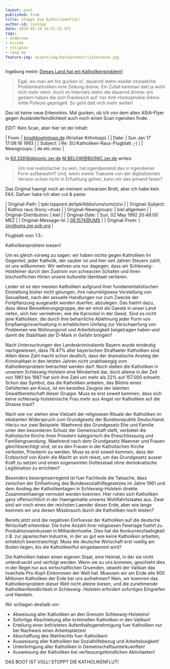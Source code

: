 ```yaml
---
layout: post
published: true
title: Stoppt die Katholikenflut!
author-id: isotopp
date: 2010-05-19 14:51:22 UTC
tags:
- anderswo
- kirche
- religion
- lang_de
feature-img: assets/img/background/rijksmuseum.jpg
---
```

Ingeborg meint: 
[Dieses Land hat ein Katholikenproblem!](http://www.derwesten.de/blogs/ingeborch/stories/7862/): 

> Egal, wo man am hin gucken is', dauernd stehn wieder irnzwelche
> Problemkatholiken inne Zeitung drinne. Ein Zufall kamman datt ja wohl nich
> mehr nenn. Auch im Internetz stehn die dauernd drinne: ers gestern haben
> die sich Frankreich auf 'ner Anti-Homophobie-Demo mitte Pollezei
> geprügelt. So geht datt nich mehr weiter!

Das ist keine neue Erkenntnis. Mal gucken, ob ich von dem alten AStA-Flyer
gegen Ausländerfeindlichkeit auch noch einen Scan irgendwo finde.

*EDIT:* Kein Scan, aber hier ist der Inhalt:

| From: | kris@koehntopp.de (Kristian Köhntopp) |
| Date: | Sun Jan 17 17:08:16 1993 |
| Subject: | Re: SU:Katholiken-Raus-Flugblatt ;-) |
| Newsgroups: | de.etc.misc |

In <63.33818@bionic.zer.de> M.BELOW@BIONIC.zer.de writes:
> Um mal realistischer zu sein, hat irgendjemand das in irgendeiner Form
> aufbewahrt? Und, wenn meine Traeume von der digitalisierten Version schon nicht
> in Erfuellung gehen, kann mir das jemand faxen?

Das Original haengt noch an meinem schwarzen Brett, aber ich habe kein FAX.
Dafuer habe ich aber cut & paste:

| Original-Path: | tpki.toppoint.de!tpki!kbbs!ums!ums!zivi |
| Original-Subject: | Kathos raus (Irony:=true) |
| Original-Newsgroups: | kiel.allgemein |
| Original-Distribution: | kiel |
| Original-Date: | Sun, 02 May 1992 20:48:00 MEZ |
| Original-Message-Id: | <06.1574@UMS> |
| Original-From: | zivi@ums.zer.sub.org |
  
Flugblatt vom 1.5.:

Katholikenproblem loesen!
 
Um es gleich vorweg zu sagen: wir haben nichts gegen Katholiken
Im Gegenteil, jeder Katholik, der sauber ist und hier seit Jahren
Steuern zahlt, ist uns willkommen. Wir wehren uns nur dagegen, dass
wir Schleswig-Holsteiner durch den Zustrom von schwarzen Schafen
und ihren bischoeflichen Hirten unsere kulturelle Identitaet
verlieren.
 
Leider ist es den meisten Katholiken aufgrund ihrer
fundamentalistischen Einstellung bisher nicht gelungen, ihre
naturreligioese Vorstellung von Sexualitaet, nach der sexuelle
Handlungen nur zum Zwecke der Fortpflanzung ausgeuebt werden
duerfen, abzulegen. Das fuehrt dazu, dass diese Bevoelkerungsgruppe,
die wir einst als Gaeste in unser Land riefen, sich hier vermehren,
wie die Karnickel in der Geest. Sind es nicht jene Katholiken, die
durch ihre beharrliche Ablehnung jeder Form von Empfaengnisverhuetung in
erheblichem Umfang zur Verschaerfung von
Problemen wie Wohnungsnot und Arbeitslosigkeit beigetragen haben
und damit die Stabilitaet der D-Mark in Gefahr bringen?
 
Nach Untersuchungen des Landeskriminalamts Bayern wurde eindeutig
nachgewiesen, dass 78.47% aller bayerischen Straftaeter Katholiken
sind. Allein diese Zahl macht schon deutlich, dass der dramatische
Anstieg der Kriminalitaet in den letzten Jahren nicht unabhaengig
vom Katholikenproblem betrachtet werden darf. Noch stellen die
Katholiken in unserem Schleswig-Holstein eine Minderheit dar, doch
alleine in der Zeit von 1961 bis 1987 hat sich ihre Zahl um mehr
als 22% auf 157.000 erhoeht. Schon das Symbol, das die Katholiken
anbeten, das Bildnis eines Gefolterten am Kreuz, ist ein beredtes
Zeugnis der latenten Gewaltbereitschaft dieser Gruppe. Muss es erst
soweit kommen, dass sich keine schleswig-holsteinische Frau mehr aus Angst
vor Katholiken auf die Strasse traut?
 
Nach wie vor stehen eine Vielzahl der religioesen Rituale der
Katholiken im eklatanten Widerspruch zum Grundgesetz der
Bundesrepublik Deutschland. Hierzu nur zwei Beispiele:
Waehrend das Grundgesetz Ehe und Familie unter den besonderen
Schutz der Gemeinschaft stellt, verbietet die Katholische Kirche
ihren Priestern kategorisch die Eheschliessung und
Familiengruendung.
Waehrend nach dem Grundgesetz Maenner und Frauen gleichberechtigt
sind, ist es den Frauen in der Katholischen Kirche verboten,
Priesterin zu werden.
Muss es erst soweit kommen, dass der Erzbischof von Koeln die Macht an sich
reisst, um das Grundgesetz ausser Kraft zu setzen und einen
sogenannten Gottesstaat ohne demokratische Legitimation zu
errichten?
 
Besonders besorgniserregend ist fuer Fachleute die Tatsache, dass
zwischen der Einfuehrung des Bundessozialhilfegesetzes im Jahre
1961 und dem Anstieg der Katholikentagen in Schleswig-Holstein
direkte Zusammenhaenge vermutet werden koennen. Hier ruhen sich
Katholiken ganz offensichtlich in der Haengematte unseres
Wohlfahrtstaates aus. Zwar sind wir noch eines der reichsten
Laender dieser Erde, aber wie lange koennen wir uns diesen Missbrauch
durch die Katholiken noch leisten?
 
Bereits jetzt sind die negativen Einfluesse der Katholiken auf die
deutsche Wirtschaft erkennbar.
Die hohe Anzahl ihrer religioesen Feiertage fuehrt zu
Produktionseinbussen in Milliardenhoehe. Dies hat die
Konkurrenzfaehigkeit z.B. zur japanischen Industrie, in der so gut
wie keine Katholiken arbeiten, erheblich beeintraechtigt. Muss die
deutsche Wirtschaft erst voellig am Boden liegen, bis die
Katholikenflut eingedaemmt wird?
 
Die Katholiken haben einen eigenen Staat, eine Heimat, in der sie
nicht unterdrueckt und verfolgt werden. Wenn sie zu uns kommen,
geschieht dies in der Regel nur aus wirtschaftlichen Gruenden,
obwohl der Vatikan das hoechste Pro-Kopf-Einkommen der Welt hat.
Muessen wir am Ende alle 900 Millionen Katholiken der Erde bei uns
aufnehmen?
Nein, wir koennen das Katholikenproblem dieser Welt nicht alleine
loesen, und die zunehmende Katholikenfeindlichkeit in Schleswig-
Holstein erfordert sofortiges Eingreifen und Handeln.
 
Wir schlagen deshalb vor:
- Abweisung aller Katholiken an den Grenzen Schleswig-Holsteins!
- Sofortige Abschiebung aller kriminellen Katholiken in den Vatikan!
- Erteilung einer befristeten Aufenthaltsgenehmigung fuer Katholiken nur bei Nachweis eines Arbeitsplatzes!
- Abschaffung des Wahlrechts fuer Katholiken!
- Ausweisung aller Katholiken bei Sozialhilfebezug und Arbeitslosigkeit!
- Unterbringung aller Katholiken in Gemeinschaftsunterkuenften!
- Ausweisung der Katholiken bei verfassungsfeindlichen Aktivitaeten!
 
DAS BOOT IST VOLL! STOPPT DIE KATHOLIKENFLUT!
